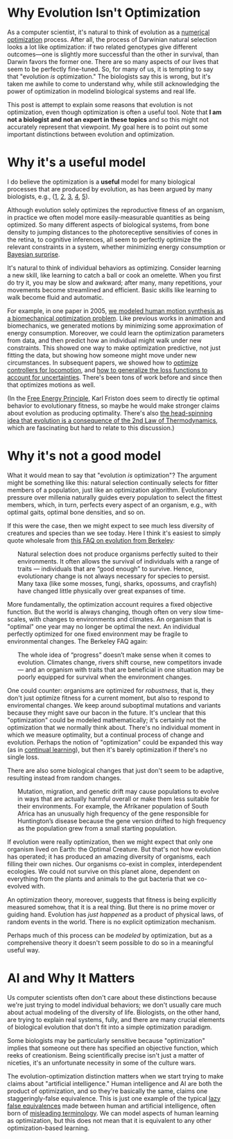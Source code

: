 # Why Evolution Isn't Optimization


As a computer scientist, it's natural to think of evolution as a [numerical optimization](https://en.wikipedia.org/wiki/Mathematical_optimization) process. After all, the process of Darwinian natural selection looks a lot like optimization: if two related genotypes give different outcomes—one is slightly more successful than the other in survival, than Darwin favors the former one.  There are so many aspects of our lives that seem to be perfectly fine-tuned.  So, for many of us, it is tempting to say that "evolution _is_ optimization." The biologists say this is wrong, but it's taken me awhile to come to understand why, while still acknowledging the power of optimization in modelind biological systems and real life. 

This post is attempt to explain some reasons that evolution is not optimization, even though optimization is often a useful tool.  Note that **I am not a biologist and not an expert in these topics** and so this might not accurately represent that viewpoint. My goal here is to point out some important distinctions between evolution and optimization.


# Why it's a useful model

I do believe the optimization is a **useful** model for many biological processes that are produced by evolution, as has been argued by many biologists, e.g., ([1](https://www.nature.com/articles/348027a0), [2](https://press.princeton.edu/books/paperback/9780691027982/optima-for-animals), [3](https://www.nature.com/articles/35088155), [4](https://www.nature.com/articles/435569a), [5](https://www.annualreviews.org/content/journals/10.1146/annurev.bb.16.060187.002323)).  


Although evolution solely optimizes the reproductive fitness of an organism, in practice we often model more easily-measurable quantities as being optimized. So many different aspects of biological systems, from bone density to jumping distances to the photoreceptive sensitivies of cones in the retina, to cognitive inferences, all seem to perfectly optimize the relevant constraints in a system, whether minimizing energy consumption or [Bayesian surprise](https://www.nature.com/articles/nrn2787). 

It's natural to think of individual behaviors as optimizing. Consider learning a new skill, like learning to catch a ball or cook an omelette. When you first do try it, you may be slow and awkward; after many, many repetitions, your movements become streamlined and efficient.  Basic skills like learning to walk become fluid and automatic.

For example, in one paper in 2005, [we modeled human motion synthesis as a biomechanical optimization problem](https://grail.cs.washington.edu/projects/charanim/phys-style.html). Like previous works in animation and biomechanics, we generated motions by minimizing some approximation of energy consumption.  Moreover, we could learn the optimization parameters from data, and then predict how an individual might walk under new constraints. This showed one way to make optimization predictive, not just fitting the data, but showing how someone might move under new circumstances.  In subsequent papers, we showed how to [optimize controllers for locomotion](https://www.dgp.toronto.edu/~jmwang/optuie/), and [how to generalize the loss functions to account for uncertainties](https://www.dgp.toronto.edu/~jmwang/optwalk/). There's been tons of work before and since then that optimizes motions as well.

(In the [Free Energy Principle](https://www.nature.com/articles/nrn2787), Karl Friston does seem to directly tie optimal behavior to evolutionary fitness, so maybe he would make stronger claims about evolution as producing optimality. There's also [the head-spinning idea that evolution is a consequence of the 2nd Law of Thermodynamics](https://press.uchicago.edu/ucp/books/book/chicago/I/bo3533936.html), which are fascinating but hard to relate to this discussion.)


# Why it's not a good model


What it would mean to say that "evolution _is_ optimization"? The argument might be something like this: natural selection continually selects for fitter members of a population, just like an optimization algorithm. Evolutionary pressure over millenia naturally guides every population to select the fittest members, which, in turn, perfects every aspect of an organism, e.g., with optimal gaits, optimal bone densities, and so on. 

If this were the case, then we might expect to see much less diversity of creatures and species than we see today.  Here I think it's easiest to simply quote wholesale from [this FAQ on evolution from Berkeley](https://evolution.berkeley.edu/teach-evolution/misconceptions-about-evolution):
<ul>
	Natural selection does not produce organisms perfectly suited to their environments. It often allows the survival of individuals with a range of traits — individuals that are “good enough” to survive. Hence, evolutionary change is not always necessary for species to persist. Many taxa (like some mosses, fungi, sharks, opossums, and crayfish) have changed little physically over great expanses of time.
</ul>

More fundamentally, the optimization account requires a fixed objective function. But the world is always changing, though often on very slow time-scales, with changes to environments and climates. An organism that is "optimal" one year may no longer be optimal the next.  An individual perfectly optimized for one fixed environment may be fragile to environmental changes.  The Berkeley FAQ again:
<ul>
	The whole idea of “progress” doesn’t make sense when it comes to evolution. Climates change, rivers shift course, new competitors invade — and an organism with traits that are beneficial in one situation may be poorly equipped for survival when the environment changes.
</ul>

One could  counter: organisms are optimized for _robustness_, that is, they don't just optimize fitness for a current moment, but also to respond to enviromental changes. We keep around suboptimal mutations and variants because they might save our bacon in the future.  It's unclear that this "optimization" could be modeled mathematically; it's certainly not the optimization that we normally think about.  There's no individual moment in which we measure optimality, but a continual process of change and evolution. Perhaps the notion of "optimization" could be expanded this way (as in [continual learning](https://arxiv.org/abs/2302.00487)), but then it's barely optimization if there's no single loss.

There are also some biological changes that just don't seem to be adaptive, resulting instead from random changes.
<ul>Mutation, migration, and genetic drift may cause populations to evolve in ways that are actually harmful overall or make them less suitable for their environments. For example, the Afrikaner population of South Africa has an unusually high frequency of the gene responsible for Huntington’s disease because the gene version drifted to high frequency as the population grew from a small starting population.
</ul>

If evolution were really optimization, then we might expect that only one organism lived on Earth: the Optimal Creature. But that's not how evolution has operated; it has produced an amazing diversity of organisms, each filling their own niches.  Our organisms co-exist in complex, interdependent ecologies. We could not survive on this planet alone, dependent on everything from the plants and animals to the gut bacteria that we co-evolved with.

An optimization theory, moreover, suggests that fitness is being explicitly measured somehow, that it is a real thing.  But there is no prime mover or guiding hand. Evolution has _just happened_ as a product of physical laws, of random events in the world.  There is no explicit optimization mechanism.  

Perhaps much of this process can be _modeled_ by optimization, but as a comprehensive theory it doesn't seem possible to do so in a meaningful useful way.




# AI and Why It Matters

Us computer scientists often don't care about these distinctions because we're just trying to model individual behaviors; we don't usually care much about actual modeling of the diversity of life. Biologists, on the other hand, are trying to explain real systems, fully, and there are many crucial elements of biological evolution that don't fit into a simple optimization paradigm.

Some biologists may be particularly sensitive because "optimization" implies that someone out there has specified an objective function, which reeks of creationism. Being scientifically precise isn't just a matter of niceties, it's an unfortunate necessity in some of the culture wars.

The evolution-optimization distinction matters when we start trying to make claims about "artificial intelligence."  Human intelligence and AI are both the product of optimization, and so they're basically the same, claims one staggeringly-false equivalence.  This is just one example of the typical [lazy false equivalences](https://aaronhertzmann.com/2022/09/04/computationalism.html) made between human and artificial intelligence, often born of [misleading terminology](https://arxiv.org/abs/2104.12871). We can model aspects of human learning as optimization, but this does not mean that it is equivalent to any other optimization-based learning.

